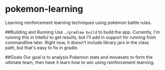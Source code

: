 # pokemon-learning
Learning reinforcement learning techniques using pokemon battle rules.


##Building and Running
Use `./gradlew build` to build the app.
Currently, I'm running this in IntelliJ to get results, but I'll add in support for running from commandline later.
Right now, it doesn't include library jars in the class path, but that's easy to fix in gradle.

##Goals
Our goal is to analysis Pokemon stats and movesets to form the ultimate team, then have it learn how to win using reinforcement learning.
